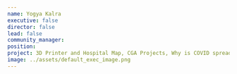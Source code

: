 ```yaml
---
name: Yogya Kalra
executive: false
director: false
lead: false
community_manager:   
position:  
project: 3D Printer and Hospital Map, CGA Projects, Why is COVID spreading faster?
image: ../assets/default_exec_image.png
---
```

